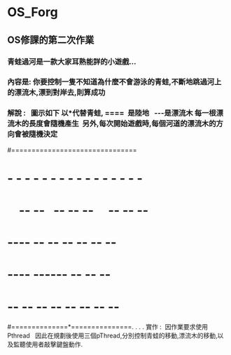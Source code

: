 # OS_Forg
## OS修課的第二次作業

### 青蛙過河是一款大家耳熟能詳的小遊戲...
### 內容是: 你要控制一隻不知道為什麼不會游泳的青蛙,不斷地跳過河上的漂流木,漂到對岸去,則算成功
### 解說 :   圖示如下 以*代替青蛙, ====  是陸地    ---是漂流木 每一根漂流木的長度會隨機產生  另外,每次開始遊戲時,每個河道的漂流木的方向會被隨機決定

           
#===============================
#   - - - -      -    -          - - - -      - - - - - -
#     -- --    -- -- --      -- -- --
#    ----    -- -- --    -- -- --
#      ----    ------    -- -- --
# -- --    -- -- --    -- -- --
#==============*===============.
.
.
.
實作 :  因作業要求使用Pthread   
因此在規劃後使用三個pThread,分別控制青蛙的移動,漂流木的移動,以及監聽使用者敲擊鍵盤動作.

